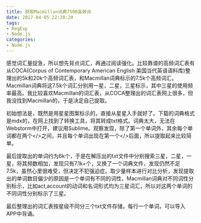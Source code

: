 ```yaml
---
title: 获取Macmillan词典7500高频词
date: 2017-04-05 22:20:20
tags: 
- RegExp
- Node.js
categories: 
- Node.js
---
```

感觉词汇量捉急，所以想先背点词汇，再通过阅读强化。比较靠谱的高频词汇表有从COCA(Corpus of Contemporary American English 美国当代英语语料库)整理出的5k和20k个高频词汇表，和Macmillan词典标示的7.5k个高频词汇。Macmillan词典将这7.5k个词汇分别用一星，二星，三星标示，其中三星的使用频率最高。我比较喜欢Macmillan的词汇表，从COCA整理出的词汇表网上很多，但我没找到Macmillan的，于是决定自己提取。<!--more-->

初始想法是，既然是用星星图案标示的，直接从星星入手就好了。下载的词典格式是mdx的，在网上找到了转换工具，将其转成txt格式。词典太大，无法在Webstorm中打开，建议用Sublime。观察发现，除了第一个单词外，其余每个单词都在两个</>之间，并且每个单词出现在第一个</>后面，所以提取起来比较简单。

最后提取出的单词约为6k个，于是在解压出的txt文件中分别搜索三星，二星，一星，将其频数相加，发现只有7.1k+个，又换了一个词典文件，发现仍然不足7.5k，虽然心里很难受，但决定不犯强迫症。取少量样本进行对比分析，发现提取出的单词数目偏少的原因是一个单词有不同的词性，Macmillan词典对不同词性分别标示，比如act,account的动词和名词形式均为三星词汇，所以对这两个单词的不同词性分别标示了三星。

最后整理出的词汇表按星级不同分三个txt文件存储，每行一个单词，可以导入APP中背诵。